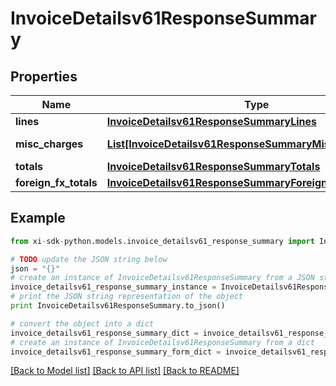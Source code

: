 # InvoiceDetailsv61ResponseSummary


## Properties

Name | Type | Description | Notes
------------ | ------------- | ------------- | -------------
**lines** | [**InvoiceDetailsv61ResponseSummaryLines**](InvoiceDetailsv61ResponseSummaryLines.md) |  | [optional] 
**misc_charges** | [**List[InvoiceDetailsv61ResponseSummaryMiscChargesInner]**](InvoiceDetailsv61ResponseSummaryMiscChargesInner.md) | Miscellaneous charges. | [optional] 
**totals** | [**InvoiceDetailsv61ResponseSummaryTotals**](InvoiceDetailsv61ResponseSummaryTotals.md) |  | [optional] 
**foreign_fx_totals** | [**InvoiceDetailsv61ResponseSummaryForeignFxTotals**](InvoiceDetailsv61ResponseSummaryForeignFxTotals.md) |  | [optional] 

## Example

```python
from xi-sdk-python.models.invoice_detailsv61_response_summary import InvoiceDetailsv61ResponseSummary

# TODO update the JSON string below
json = "{}"
# create an instance of InvoiceDetailsv61ResponseSummary from a JSON string
invoice_detailsv61_response_summary_instance = InvoiceDetailsv61ResponseSummary.from_json(json)
# print the JSON string representation of the object
print InvoiceDetailsv61ResponseSummary.to_json()

# convert the object into a dict
invoice_detailsv61_response_summary_dict = invoice_detailsv61_response_summary_instance.to_dict()
# create an instance of InvoiceDetailsv61ResponseSummary from a dict
invoice_detailsv61_response_summary_form_dict = invoice_detailsv61_response_summary.from_dict(invoice_detailsv61_response_summary_dict)
```
[[Back to Model list]](../README.md#documentation-for-models) [[Back to API list]](../README.md#documentation-for-api-endpoints) [[Back to README]](../README.md)


